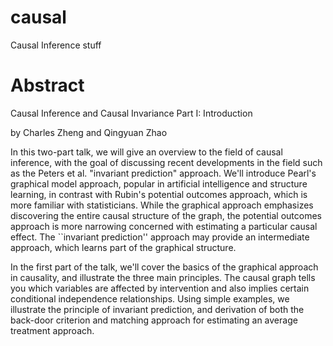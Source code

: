 # causal
Causal Inference stuff

# Abstract

Causal Inference and Causal Invariance
Part I: Introduction

by Charles Zheng and Qingyuan Zhao

In this two-part talk, we will give an overview to the field of causal inference, with the goal of discussing recent developments in the field such as the Peters et al. "invariant prediction" approach.  We'll introduce Pearl's graphical model approach, popular in artificial intelligence and structure learning, in contrast with Rubin's potential outcomes approach, which is more familiar with statisticians.  While the graphical approach emphasizes discovering the entire causal structure of the graph, the potential outcomes approach is more narrowing concerned with estimating a particular causal effect.  The ``invariant prediction'' approach may provide an intermediate approach, which learns part of the graphical structure.

In the first part of the talk, we'll cover the basics of the graphical approach in causality, and illustrate the three main principles.  The causal graph tells you which variables are affected by intervention and also implies certain conditional independence relationships.  Using simple examples, we illustrate the principle of invariant prediction, and derivation of both the back-door criterion and matching approach for estimating an average treatment approach.
